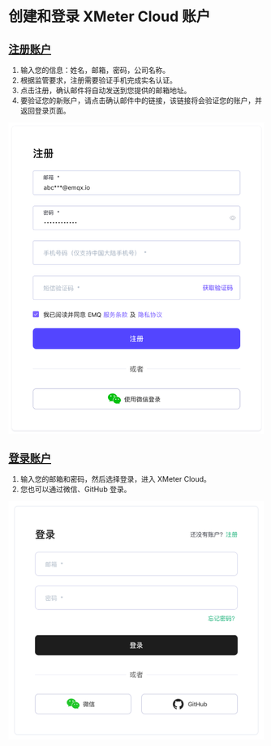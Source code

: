 # 创建和登录 XMeter Cloud 账户

## [注册账户](https://www.emqx.com/zh/signup?continue=https://xmeter-cloud.emqx.com/commercialPage.html#)

1. 输入您的信息：姓名，邮箱，密码，公司名称。
2. 根据监管要求，注册需要验证手机完成实名认证。
3. 点击注册，确认邮件将自动发送到您提供的邮箱地址。
4. 要验证您的新账户，请点击确认邮件中的链接，该链接将会验证您的账户，并返回登录页面。

![signup](../_assets/signup.png)



## [登录账户](https://www.emqx.com/zh/signin?continue=https://xmeter-cloud.emqx.com/commercialPage.html#)

1. 输入您的邮箱和密码，然后选择登录，进入 XMeter Cloud。
2. 您也可以通过微信、GitHub 登录。

![login](../_assets/login.png)
